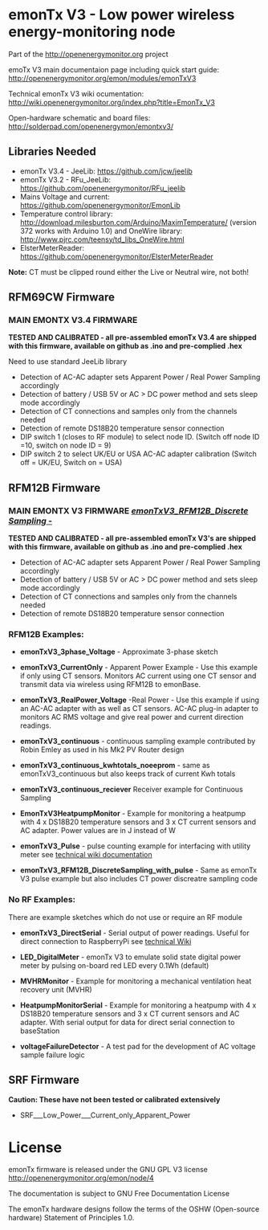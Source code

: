 # emonTx V3 - Low power wireless energy-monitoring node 

Part of the http://openenergymonitor.org project

emoTx V3 main documentaion page including quick start guide: 
http://openenergymonitor.org/emon/modules/emonTxV3

Technical emonTx V3 wiki ocumentation: http://wiki.openenergymonitor.org/index.php?title=EmonTx_V3

Open-hardware schematic and board files: http://solderpad.com/openenergymon/emontxv3/

## Libraries Needed
* emonTx V3.4 - JeeLib:  https://github.com/jcw/jeelib
* emonTx V3.2 - RFu_JeeLib: https://github.com/openenergymonitor/RFu_jeelib
* Mains Voltage and current: https://github.com/openenergymonitor/EmonLib
* Temperature control library: http://download.milesburton.com/Arduino/MaximTemperature/ (version 372 works with Arduino 1.0) and OneWire library: http://www.pjrc.com/teensy/td_libs_OneWire.html
* ElsterMeterReader: https://github.com/openenergymonitor/ElsterMeterReader

**Note:** CT must be clipped round either the Live or Neutral wire, not both! 

## RFM69CW Firmware

### MAIN EMONTX V3.4 FIRMWARE 
**TESTED AND CALIBRATED - all pre-assembled emonTx V3.4 are shipped with this firmware, available on github as .ino and pre-complied .hex**

Need to use standard JeeLib library
* Detection of AC-AC adapter sets Apparent Power / Real Power Sampling accordingly
* Detection of battery / USB 5V or AC > DC power method and sets sleep mode accordingly
* Detection of CT connections and samples only from the channels needed
* Detection of remote DS18B20 temperature sensor connection
* DIP switch 1 (closes to RF module) to select node ID. (Switch off node ID =10, switch on node ID = 9)
* DIP switch 2 to select UK/EU or USA AC-AC adapter calibration (Switch off = UK/EU, Switch on = USA)


## RFM12B Firmware

### MAIN EMONTX V3 FIRMWARE [*emonTxV3_RFM12B_Discrete Sampling* -](https://github.com/openenergymonitor/emonTxFirmware/tree/master/emonTxV3/RFM/emonTxV3.4/emonTxV3_4_DiscreteSampling)
**TESTED AND CALIBRATED - all pre-assembled emonTx V3's are shipped with this firmware, available on github as .ino and pre-complied .hex**

* Detection of AC-AC adapter sets Apparent Power / Real Power Sampling accordingly
* Detection of battery / USB 5V or AC > DC power method and sets sleep mode accordingly
* Detection of CT connections and samples only from the channels needed
* Detection of remote DS18B20 temperature sensor connection


### RFM12B Examples:
* **emonTxV3_3phase_Voltage** - Approximate 3-phase sketch 

* **emonTxV3_CurrentOnly** - Apparent Power Example - Use this example if only using CT sensors. Monitors AC current using one CT sensor and transmit data via wireless using RFM12B to emonBase.

* **emonTxV3_RealPower_Voltage** -Real Power - Use this example if using an AC-AC adapter with as well as CT sensors. AC-AC plug-in adapter to monitors AC RMS voltage and give real power and current direction readings.

* **emonTxV3_continuous** - continuous sampling example contributed by Robin Emley as used in his Mk2 PV Router design

* **emonTxV3_continuous_kwhtotals_noeeprom** - same as emonTxV3_continuous but also keeps track of current Kwh totals

* **emonTxV3_continuous_reciever** Receiver example for Continuous Sampling

* **EmonTxV3HeatpumpMonitor** - Example for monitoring a heatpump with 4 x DS18B20 temperature sensors and 3 x CT current sensors and AC adapter. Power values are in J instead of W

* **emonTxV3_Pulse** - pulse counting example for interfacing with utility meter see [technical wiki documentation](http://wiki.openenergymonitor.org/index.php?title=EmonTx_V3#Utility_Meter_Interface)

* **emonTxV3_RFM12B_DiscreteSampling_with_pulse** - Same as emonTx V3 pulse example but also includes CT power discreatre sampling code


### No RF Examples:
There are example sketches which do not use or require an RF module 

* **emonTxV3_DirectSerial** - Serial output of power readings. Useful for direct connection to RaspberryPi see [technical Wiki](http://wiki.openenergymonitor.org/index.php?title=EmonTx_V3#Direct_connection_emonTx_V3_.3E_Raspberry_Pi_GPIO) 

* **LED_DigitalMeter** - emonTx V3 to emulate solid state digital power meter by pulsing on-board red LED every 0.1Wh (default)

* **MVHRMonitor** - Example for monitoring a mechanical ventilation heat recovery unit (MVHR)

* **HeatpumpMonitorSerial** -  Example for monitoring a heatpump with 4 x DS18B20 temperature sensors and 3 x CT current sensors and AC adapter. With serial output for data for direct serial connection to baseStation

* **voltageFailureDetector** - A test pad for the development of AC voltage sample failure logic

## SRF Firmware
**Caution: These have not been tested or calibrated extensively** 

* SRF___Low_Power___Current_only_Apparent_Power

# License
emonTx firmware is released under the GNU GPL V3 license http://openenergymonitor.org/emon/node/4

The documentation is subject to GNU Free Documentation License 

The emonTx hardware designs follow the terms of the OSHW (Open-source hardware) Statement of Principles 1.0.
